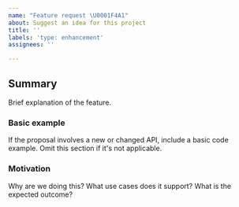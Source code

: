 ```yaml
---
name: "Feature request \U0001F4A1"
about: Suggest an idea for this project
title: ''
labels: 'type: enhancement'
assignees: ''

---
```


<!--
  Please fill out each section below, otherwise your issue will be closed.

  Useful Links:
  - How to File an Issue: https://www.gatsbyjs.org/contributing/how-to-file-an-issue/

  Before opening a new issue, please search existing issues:  https://github.com/LekoArts/gatsby-themes/issues
-->

## Summary

Brief explanation of the feature.

### Basic example

If the proposal involves a new or changed API, include a basic code example. Omit this section if it's not applicable.

### Motivation

Why are we doing this? What use cases does it support? What is the expected outcome?
